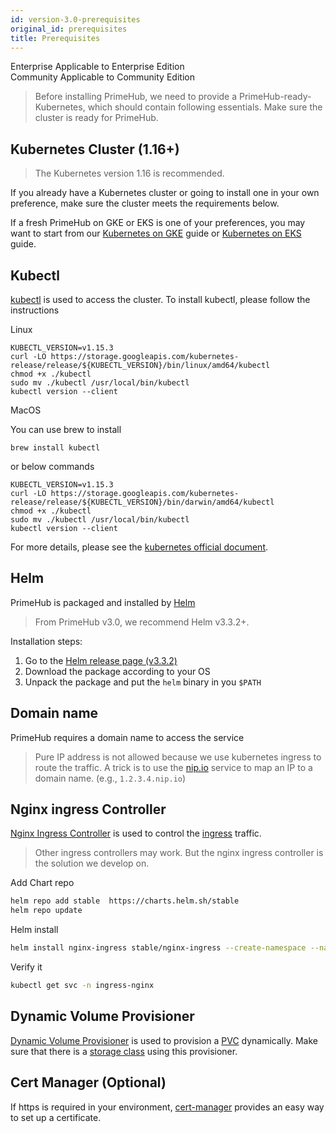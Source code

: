 ```yaml
---
id: version-3.0-prerequisites
original_id: prerequisites
title: Prerequisites
---
```


<div class="label-sect">
  <div class="ee-only tooltip">Enterprise
    <span class="tooltiptext">Applicable to Enterprise Edition</span>
  </div>
  <div class="ce-only tooltip">Community
    <span class="tooltiptext">Applicable to Community Edition</span>
  </div>
</div>

>Before installing PrimeHub, we need to provide a PrimeHub-ready-Kubernetes, which should contain following essentials. Make sure the cluster is ready for PrimeHub.

## Kubernetes Cluster (1.16+)

>The Kubernetes version 1.16 is recommended.

If you already have a Kubernetes cluster or going to install one in your own preference, make sure the cluster meets the requirements below.

If a fresh PrimeHub on GKE or EKS is one of your preferences, you may want to start from our [Kubernetes on GKE](kubernetes_on_gke) guide or [Kubernetes on EKS](kubernetes_on_eks) guide.

## Kubectl

[kubectl](https://kubernetes.io/docs/tasks/tools/install-kubectl/) is used to access the cluster. To install kubectl, please follow the instructions

  Linux

  ```
  KUBECTL_VERSION=v1.15.3
  curl -LO https://storage.googleapis.com/kubernetes-release/release/${KUBECTL_VERSION}/bin/linux/amd64/kubectl
  chmod +x ./kubectl
  sudo mv ./kubectl /usr/local/bin/kubectl
  kubectl version --client
  ```

  MacOS

  You can use brew to install

  ```
  brew install kubectl
  ```

  or below commands

  ```
  KUBECTL_VERSION=v1.15.3
  curl -LO https://storage.googleapis.com/kubernetes-release/release/${KUBECTL_VERSION}/bin/darwin/amd64/kubectl
  chmod +x ./kubectl
  sudo mv ./kubectl /usr/local/bin/kubectl
  kubectl version --client
  ```

  For more details, please see the [kubernetes official document](https://kubernetes.io/docs/tasks/tools/install-kubectl/).

## Helm

PrimeHub is packaged and installed by [Helm](https://helm.sh/docs/using_helm/)

  > From PrimeHub v3.0, we recommend Helm v3.3.2+.

  Installation steps:

  1. Go to the [Helm release page (v3.3.2)](https://github.com/helm/helm/releases/tag/v3.3.2)
  2. Download the package according to your OS
  3. Unpack the package and put the `helm` binary in you `$PATH`


## Domain name

PrimeHub requires a domain name to access the service

  > Pure IP address is not allowed because we use kubernetes ingress to route the traffic. A trick is to use the [nip.io](https://nip.io/) service to map an IP to a domain name. (e.g., `1.2.3.4.nip.io`)

## Nginx ingress Controller

[Nginx Ingress Controller](https://github.com/kubernetes/ingress-nginx) is used to control the [ingress](https://kubernetes.io/docs/concepts/services-networking/ingress/) traffic. 

  > Other ingress controllers may work. But the nginx ingress controller is the solution we develop on.

Add Chart repo

```bash
helm repo add stable  https://charts.helm.sh/stable
helm repo update
```

Helm install

```bash
helm install nginx-ingress stable/nginx-ingress --create-namespace --namespace ingress-nginx --version=1.31.0 --set controller.hostNetwork=true --set rbac.create=true
```

Verify it

```bash
kubectl get svc -n ingress-nginx
```

## Dynamic Volume Provisioner

[Dynamic Volume Provisioner](https://kubernetes.io/docs/concepts/storage/dynamic-provisioning/) is used to provision a [PVC](https://kubernetes.io/docs/concepts/storage/persistent-volumes/) dynamically. Make sure that there is a [storage class](https://kubernetes.io/docs/concepts/storage/storage-classes/) using this provisioner.

## Cert Manager (Optional)

If https is required in your environment, [cert-manager](https://github.com/jetstack/cert-manager) provides an easy way to set up a certificate.
